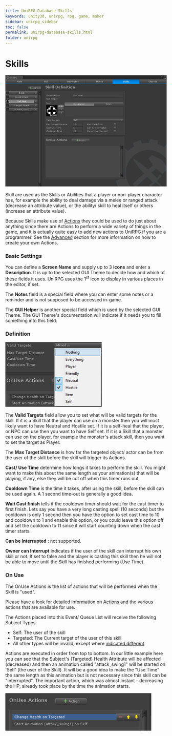 ```yaml
---
title: UniRPG Database Skills
keywords: unity3d, unirpg, rpg, game, maker
sidebar: unirpg_sidebar
toc: false
permalink: unirpg-database-skills.html
folder: unirpg
---
```


[Attributes]: unirpg-database-attribs.html
[Actions]: unirpg-actions.html
[Advanced]: unirpg-advanced.html

Skills
======

![](/img/unirpg/db/win12.png)

Skill are used as the Skills or Abilities that a player or non-player character has, for example the ability to deal damage via a melee or ranged attack (decrease an attribute value), or the ability/ skill to heal itself or others (increase an attribute value).

Because Skills make use of [Actions][] they could be used to do just about anything since there are Actions to perform a wide variety of things in the game, and it is actually quite easy to add new actions to UniRPG if you are a programmer. See the [Advanced][] section for more information on how to create your own Actions.

### Basic Settings ### 

You can define a **Screen Name** and supply up to 3 **Icons** and enter a **Description**. It is up to the selected GUI Theme to decide how and which of these fields it uses. UniRPG uses the 1<sup>st</sup> icon to display in various places in the editor, if set.

The **Notes** field is a special field where you can enter some notes or a reminder and is not supposed to be accessed in-game.

The **GUI Helper** is another special field which is used by the selected GUI Theme. The GUI Theme's documentation will indicate if it needs you to fill something into this field.

### Definition ### 

![](/img/unirpg/db/win13.png)

The **Valid Targets** field allow you to set what will be valid targets for the skill. If it is a Skill that the player can use on a monster then you will most likely want to have Neutral and Hostile set. If it is a self-heal that the player, or NPC can use then you want to have Self set. If it is a Skill that a monster can use on the player, for example the monster's attack skill, then you want to set the target as Player.

The **Max Target Distance** is how far the targeted object/ actor can be from the user of the skill before the skill will trigger its Actions.

**Cast/ Use Time** determine how longs it takes to perform the skill. You might want to make this about the same length as your animation(s) that will be playing, if any, else they will be cut off when this timer runs out.

**Cooldown Time** is the time it takes, after using the skill, before the skill can be used again. A 1 second time-out is generally a good idea.

**Wait Cast finish** tells if the cooldown timer should wait for the cast timer to first finish. Lets say you have a very long casting spell (10 seconds) but the cooldown is only 1 second then you have the option to set cast time to 10 and cooldown to 1 and enable this option, or you could leave this option off and set the cooldown to 11 since it will start counting down when the cast timer starts.

**Can be Interrupted** : not supported.

**Owner can Interrupt** indicates if the user of the skill can interrupt his own skill or not. If set to false and the player is casting this skill then he will not be able to move until the Skill has finished performing (Use Time).

### On Use ### 

The OnUse Actions is the list of actions that will be performed when the Skill is "used".

Please have a look for detailed information on [Actions][] and the various actions that are available for use. 

The Actions placed into this Event/ Queue List will receive the following Subject Types:

- Self: The user of the skill
- Targeted: The Current target of the user of this skill
- All other types will be invalid, except where [indicated different](unirpg-actions.html)

Actions are executed in order from top to bottom. In our little example here you can see that the Subject's (Targeted) Health Attribute will be affected (decreased) and then an animation called "attack_swing1" will be started on 'Self' (the user of the Skill). It will be a good idea to make the "Use Time" the same length as this animation but is not necessary since this skill can be "interrupted". The important action, which was almost instant - decreasing the HP, already took place by the time the animation starts.

![](/img/unirpg/db/win14.png)